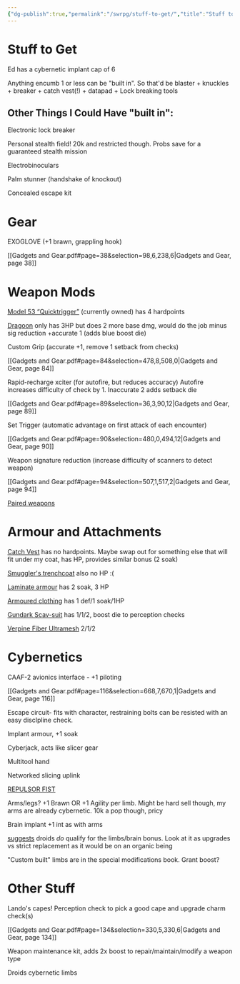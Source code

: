 ```yaml
---
{"dg-publish":true,"permalink":"/swrpg/stuff-to-get/","title":"Stuff to Get","created":"2024-05-27T23:58:27.254+01:00","updated":"2025-02-25T21:38:30.523+00:00"}
---
```



# Stuff to Get

Ed has a cybernetic implant cap of 6

Anything encumb 1 or less can be "built in". So that'd be blaster + knuckles + breaker + catch vest(!) + datapad + Lock breaking tools 

## Other Things I Could Have "built in":

Electronic lock breaker

Personal stealth field! 20k and restricted though. Probs save for a guaranteed stealth mission

Electrobinoculars

Palm stunner (handshake of knockout)

Concealed escape kit

# Gear

EXOGLOVE (+1 brawn, grappling hook)

[[Gadgets and Gear.pdf#page=38&selection=98,6,238,6|Gadgets and Gear, page 38]]

# Weapon Mods

[Model 53 “Quicktrigger”](https://star-wars-rpg-ffg.fandom.com/wiki/Merr-Sonn_Model_53_%22Quicktrigger%22_Blaster_Pistol) (currently owned) has 4 hardpoints

[Dragoon](https://theouterrim.co/weapons/9f9d0cbe-ed59-4ed5-b4ef-85a237fb4fd2/) only has 3HP but does 2 more base dmg, would do the job minus sig reduction +accurate 1 (adds blue boost die)

Custom Grip (accurate +1, remove 1 setback from checks)

[[Gadgets and Gear.pdf#page=84&selection=478,8,508,0|Gadgets and Gear, page 84]]

Rapid-recharge xciter (for autofire, but reduces accuracy) Autofire increases difficulty of check by 1. Inaccurate 2 adds setback die

[[Gadgets and Gear.pdf#page=89&selection=36,3,90,12|Gadgets and Gear, page 89]]

Set Trigger (automatic advantage on first attack of each encounter)

[[Gadgets and Gear.pdf#page=90&selection=480,0,494,12|Gadgets and Gear, page 90]]

Weapon signature reduction (increase difficulty of scanners to detect weapon)

[[Gadgets and Gear.pdf#page=94&selection=507,1,517,2|Gadgets and Gear, page 94]]

[Paired weapons](https://star-wars-rpg-ffg.fandom.com/wiki/Paired_Weapons)

# Armour and Attachments

[Catch Vest](https://star-wars-rpg-ffg.fandom.com/wiki/Catch_Vest?so=search) has no hardpoints. Maybe swap out for something else that will fit under my coat, has HP, provides similar bonus (2 soak)

[Smuggler's trenchcoat](https://star-wars-rpg-ffg.fandom.com/wiki/Smuggler's_Trenchcoat?so=search) also no HP :(

[Laminate armour](https://star-wars-rpg-ffg.fandom.com/wiki/Laminate_Armour?so=search) has 2 soak, 3 HP

[Armoured clothing](https://star-wars-rpg-ffg.fandom.com/wiki/Armoured_Clothing?so=search) has 1 def/1 soak/1HP

[Gundark Scav-suit](https://star-wars-rpg-ffg.fandom.com/wiki/%22Gundark%22_Scav-Suit) has 1/1/2, boost die to perception checks

[Verpine Fiber Ultramesh](https://star-wars-rpg-ffg.fandom.com/wiki/Verpine_Fiber_Ultramesh_Armour) 2/1/2

# Cybernetics

CAAF-2 avionics interface - +1 piloting

[[Gadgets and Gear.pdf#page=116&selection=668,7,670,1|Gadgets and Gear, page 116]]

Escape circuit- fits with character, restraining bolts can be resisted with an easy discIpline check. 

Implant armour, +1 soak

Cyberjack, acts like slicer gear

Multitool hand

Networked slicing uplink

[REPULSOR FIST](https://star-wars-rpg-ffg.fandom.com/wiki/Repulsor_Fist?so=search)

Arms/legs? +1 Brawn OR +1 Agility per limb. Might be hard sell though, my arms are already cybernetic. 10k a pop though, pricy

Brain implant +1 int as with arms

[suggests](https://reddit.com/r/swrpg/comments/6j3736/cybernetics_on_droids/) droids *do* qualify for the limbs/brain bonus. Look at it as upgrades vs strict replacement as it would be on an organic being

"Custom built" limbs are in the special modifications book. Grant boost?

# Other Stuff

Lando's capes! Perception check to pick a good cape and upgrade charm check(s)

[[Gadgets and Gear.pdf#page=134&selection=330,5,330,6|Gadgets and Gear, page 134]]

Weapon maintenance kit, adds 2x boost to repair/maintain/modify a weapon type

Droids cybernetic limbs
